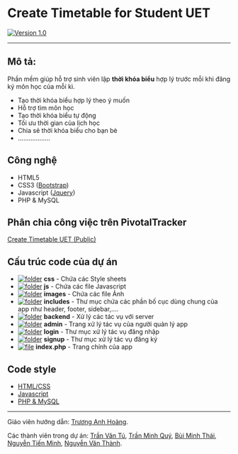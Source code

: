 # Create Timetable for Student UET
[![Version 1.0](https://cloud.githubusercontent.com/assets/7255177/6105580/4a973aa8-b08b-11e4-9aae-d0e00d9e6a27.jpg)](#mô-tả)

***
## Mô tả:
Phần mềm giúp hỗ trợ sinh viên lập **thời khóa biểu** hợp lý trước mỗi khi đăng ký môn học của mỗi kì.
* Tạo thời khóa biểu hợp lý theo ý muốn
* Hỗ trợ tìm môn học
* Tạo thời khóa biểu tự động
* Tối ưu thời gian của lịch học
* Chia sẻ thời khóa biểu cho bạn bè
* ..................

## Công nghệ
* HTML5
* CSS3 ([Bootstrap](http://getbootstrap.com))
* Javascript ([Jquery](//jquery.com))
* PHP & MySQL

## Phân chia công việc trên PivotalTracker
[Create Timetable UET (Public)](https://www.pivotaltracker.com/n/projects/1266230)

## Cấu trúc code của dự án
* [![folder](https://cloud.githubusercontent.com/assets/7255177/6881694/81129276-d59d-11e4-8bef-20babdca8aee.png)](#) **css** - Chứa các Style sheets
* [![folder](https://cloud.githubusercontent.com/assets/7255177/6881694/81129276-d59d-11e4-8bef-20babdca8aee.png)](#) **js** - Chứa các file Javascript
* [![folder](https://cloud.githubusercontent.com/assets/7255177/6881694/81129276-d59d-11e4-8bef-20babdca8aee.png)](#) **images** - Chứa các file Ảnh
* [![folder](https://cloud.githubusercontent.com/assets/7255177/6881694/81129276-d59d-11e4-8bef-20babdca8aee.png)](#) **includes** - Thư mục chứa các phần bố cục dùng chung của app như header, footer, sidebar,....
* [![folder](https://cloud.githubusercontent.com/assets/7255177/6881694/81129276-d59d-11e4-8bef-20babdca8aee.png)](#) **backend** - Xử lý các tác vụ với server
* [![folder](https://cloud.githubusercontent.com/assets/7255177/6881694/81129276-d59d-11e4-8bef-20babdca8aee.png)](#) **admin** - Trang xử lý tác vụ của người quản lý app
* [![folder](https://cloud.githubusercontent.com/assets/7255177/6881694/81129276-d59d-11e4-8bef-20babdca8aee.png)](#) **login** - Thư mục xử lý tác vụ đăng nhập
* [![folder](https://cloud.githubusercontent.com/assets/7255177/6881694/81129276-d59d-11e4-8bef-20babdca8aee.png)](#) **signup** - Thư mục xử lý tác vụ đăng ký</li>
* [![file](https://cloud.githubusercontent.com/assets/7255177/6881740/eea24e98-d59e-11e4-9ff8-b4bbf55f4c5c.png)](#) **index.php** - Trang chính của app

## Code style
* [HTML/CSS](http://google-styleguide.googlecode.com/svn/trunk/htmlcssguide.xml)
* [Javascript](http://google-styleguide.googlecode.com/svn/trunk/javascriptguide.xml)
* [PHP & MySQL](https://make.wordpress.org/core/handbook/coding-standards/php/) 

***
Giáo viên hướng dẫn: [Trương Anh Hoàng](https://github.com/truonganhhoang).

Các thành viên trong dự án: [Trần Văn Tú](https://github.com/tutv95), [Trần Minh Quý](https://github.com/quytm), [Bùi Minh Thái](https://github.com/thaibm), [Nguyễn Tiến Minh](https://github.com/minhnt58), [Nguyễn Văn Thành](https://github.com/thanhnv58).